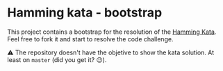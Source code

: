 # Hamming kata - bootstrap

This project contains a bootstrap for the resolution of the [Hamming Kata](http://exercism.io/exercises/ruby/hamming/readme). Feel free to fork it and start to resolve the code challenge.

:warning: The repository doesn't have the objetive to show the kata solution. At least on `master` (did you get it? :wink:).
